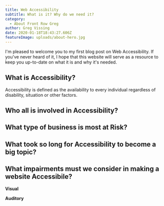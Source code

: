 ```yaml
---
title: Web Accessibility
subtitle: What is it? Why do we need it?
category:
  - About Front Row Greg
author: Greg Vissing
date: 2020-01-18T18:43:27.606Z
featureImage: uploads/about-hero.jpg
---
```

I'm pleased to welcome you to my first blog post on Web Accessibility. If you've never heard of it, I hope that this website will serve as a resource to keep you up-to-date on what it is and why it's needed.

## What is Accessibility?

Accessibility is defined as the availability to every individual regardless of disability, situation or other factors.

## Who all is involved in Accessibility?



## What type of business is most at Risk?



## What took so long for Accessibility to become a big topic?



## What impairments must we consider in making a website Accessibile?

**Visual**

**Auditory**
